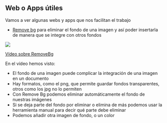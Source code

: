 ## Web o Apps útiles

Vamos a ver algunas webs y apps que nos facilitan el trabajo

* [Remove bg](https://www.remove.bg) para eliminar el fondo de una imagen y así poder insertarla de manera que se integre con otros fondos

[![](https://raw.githubusercontent.com/javacasm/Iniciacion-Herramientas-Digitales-Aula/main/images/portada-1.9.removebg.png)](https://drive.google.com/file/d/1erHifxpMcEHlr6q8kmSIF5Pt7gZ5XTyL/view?usp=drive_link)

[Vídeo sobre RemoveBg](https://drive.google.com/file/d/1erHifxpMcEHlr6q8kmSIF5Pt7gZ5XTyL/view?usp=drive_link)

En el vídeo hemos visto:

* El fondo de una imagen puede complicar la integración de una imagen en un documento
* Hay formatos, como el png, que permite guardar fondos transparentes, otros como los jpg no lo permiten
* Con Remove Bg podemos eliminar automáticamente el fondo de nuestras imágenes
* Si se deja parte del fondo por eliminar o elimina de más podemos usar la herramienta manual para decir qué parte debe eliminar
* Podemos añadir otra imagen de fondo, o un color
